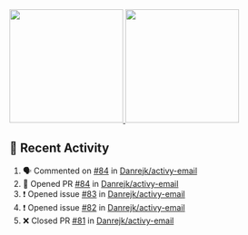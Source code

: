 <a href="https://github.com/anuraghazra/github-readme-stats">
  <img height=200 src="https://readme-stats-danrejk.vercel.app/api?username=Danrejk&theme=github_dark&border_color=3d444d&count_private=true" />
</a>
<a href="https://github.com/anuraghazra/github-readme-stats">
  <img height=200 src="https://readme-stats-danrejk.vercel.app/api/top-langs/?username=Danrejk&layout=donut&theme=github_dark&border_color=3d444d&count_private=true" />
</a>

## 🚀 Recent Activity  
<!--START_SECTION:activity-->
1. 🗣 Commented on [#84](https://github.com/Danrejk/activy-email/pull/84#issuecomment-2816859075) in [Danrejk/activy-email](https://github.com/Danrejk/activy-email)
2. 💪 Opened PR [#84](https://github.com/Danrejk/activy-email/pull/84) in [Danrejk/activy-email](https://github.com/Danrejk/activy-email)
3. ❗ Opened issue [#83](https://github.com/Danrejk/activy-email/issues/83) in [Danrejk/activy-email](https://github.com/Danrejk/activy-email)
4. ❗ Opened issue [#82](https://github.com/Danrejk/activy-email/issues/82) in [Danrejk/activy-email](https://github.com/Danrejk/activy-email)
5. ❌ Closed PR [#81](https://github.com/Danrejk/activy-email/pull/81) in [Danrejk/activy-email](https://github.com/Danrejk/activy-email)
<!--END_SECTION:activity-->
